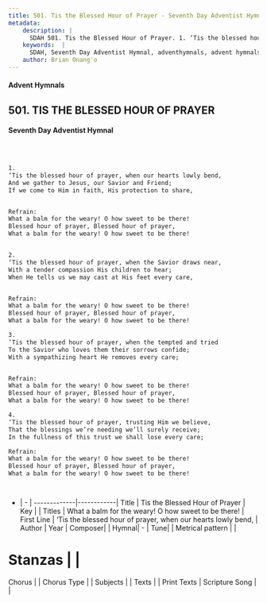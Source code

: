 ```yaml
---
title: 501. Tis the Blessed Hour of Prayer - Seventh Day Adventist Hymnal
metadata:
    description: |
      SDAH 501. Tis the Blessed Hour of Prayer. 1. ‘Tis the blessed hour of prayer, when our hearts lowly bend, And we gather to Jesus, our Savior and Friend; If we come to Him in faith, His protection to share, 
    keywords:  |
      SDAH, Seventh Day Adventist Hymnal, adventhymnals, advent hymnals, Tis the Blessed Hour of Prayer, ‘Tis the blessed hour of prayer, when our hearts lowly bend, ,What a balm for the weary! O how sweet to be there!
    author: Brian Onang'o
---
```


#### Advent Hymnals
## 501. TIS THE BLESSED HOUR OF PRAYER
#### Seventh Day Adventist Hymnal

```txt



1.
‘Tis the blessed hour of prayer, when our hearts lowly bend,
And we gather to Jesus, our Savior and Friend;
If we come to Him in faith, His protection to share,


Refrain:
What a balm for the weary! O how sweet to be there!
Blessed hour of prayer, Blessed hour of prayer,
What a balm for the weary! O how sweet to be there!


2.
‘Tis the blessed hour of prayer, when the Savior draws near,
With a tender compassion His children to hear;
When He tells us we may cast at His feet every care,


Refrain:
What a balm for the weary! O how sweet to be there!
Blessed hour of prayer, Blessed hour of prayer,
What a balm for the weary! O how sweet to be there!

3.
‘Tis the blessed hour of prayer, when the tempted and tried
To the Savior who loves them their sorrows confide;
With a sympathizing heart He removes every care;


Refrain:
What a balm for the weary! O how sweet to be there!
Blessed hour of prayer, Blessed hour of prayer,
What a balm for the weary! O how sweet to be there!

4.
‘Tis the blessed hour of prayer, trusting Him we believe,
That the blessings we’re needing we’ll surely receive;
In the fullness of this trust we shall lose every care;

Refrain:
What a balm for the weary! O how sweet to be there!
Blessed hour of prayer, Blessed hour of prayer,
What a balm for the weary! O how sweet to be there!




```

- |   -  |
-------------|------------|
Title | Tis the Blessed Hour of Prayer |
Key |  |
Titles | What a balm for the weary! O how sweet to be there! |
First Line | ‘Tis the blessed hour of prayer, when our hearts lowly bend, |
Author | 
Year | 
Composer|  |
Hymnal|  - |
Tune|  |
Metrical pattern | |
# Stanzas |  |
Chorus |  |
Chorus Type |  |
Subjects |  |
Texts |  |
Print Texts | 
Scripture Song |  |
  
